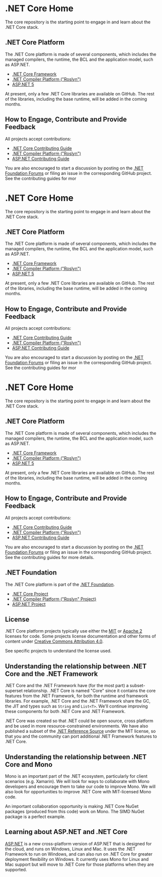 # .NET Core Home

The core repository is the starting point to engage in and learn about the
.NET Core stack.

## .NET Core Platform

The .NET Core platform is made of several components, which includes the
managed compilers, the runtime, the BCL and the application model, such as
ASP.NET.

* [.NET Core Framework](https://github.com/dotnet/corefx)
* [.NET Compiler Platform ("Roslyn")](https://roslyn.codeplex.com)
* [ASP.NET 5](https://github.com/aspnet/home)

At present, only a few .NET Core libraries are available on GitHub. The rest of
the libraries, including the base runtime, will be added in the coming months.

## How to Engage, Contribute and Provide Feedback

All projects accept contributions:

* [.NET Core Contributing Guide](https://github.com/dotnet/corefx/wiki/Contributing)
* [.NET Compiler Platform ("Roslyn")](https://roslyn.codeplex.com/wikipage?title=How%20to%20Contribute&referringTitle=Home)
* [ASP.NET Contributing Guide](https://github.com/aspnet/Home/blob/master/CONTRIBUTING.md)

You are also encouraged to start a discussion by posting on the
[.NET Foundation Forums](http://forums.dotnetfoundation.org/) or filing an
issue in the corresponding GitHub project. See the contributing guides for mor
# .NET Core Home

The core repository is the starting point to engage in and learn about the
.NET Core stack.

## .NET Core Platform

The .NET Core platform is made of several components, which includes the
managed compilers, the runtime, the BCL and the application model, such as
ASP.NET.

* [.NET Core Framework](https://github.com/dotnet/corefx)
* [.NET Compiler Platform ("Roslyn")](https://roslyn.codeplex.com)
* [ASP.NET 5](https://github.com/aspnet/home)

At present, only a few .NET Core libraries are available on GitHub. The rest of
the libraries, including the base runtime, will be added in the coming months.

## How to Engage, Contribute and Provide Feedback

All projects accept contributions:

* [.NET Core Contributing Guide](https://github.com/dotnet/corefx/wiki/Contributing)
* [.NET Compiler Platform ("Roslyn")](https://roslyn.codeplex.com/wikipage?title=How%20to%20Contribute&referringTitle=Home)
* [ASP.NET Contributing Guide](https://github.com/aspnet/Home/blob/master/CONTRIBUTING.md)

You are also encouraged to start a discussion by posting on the
[.NET Foundation Forums](http://forums.dotnetfoundation.org/) or filing an
issue in the corresponding GitHub project. See the contributing guides for mor
# .NET Core Home

The core repository is the starting point to engage in and learn about the
.NET Core stack.

## .NET Core Platform

The .NET Core platform is made of several components, which includes the
managed compilers, the runtime, the BCL and the application model, such as
ASP.NET.

* [.NET Core Framework](https://github.com/dotnet/corefx)
* [.NET Compiler Platform ("Roslyn")](https://roslyn.codeplex.com)
* [ASP.NET 5](https://github.com/aspnet/home)

At present, only a few .NET Core libraries are available on GitHub. The rest of
the libraries, including the base runtime, will be added in the coming months.

## How to Engage, Contribute and Provide Feedback

All projects accept contributions:

* [.NET Core Contributing Guide](https://github.com/dotnet/corefx/wiki/Contributing)
* [.NET Compiler Platform ("Roslyn")](https://roslyn.codeplex.com/wikipage?title=How%20to%20Contribute&referringTitle=Home)
* [ASP.NET Contributing Guide](https://github.com/aspnet/Home/blob/master/CONTRIBUTING.md)

You are also encouraged to start a discussion by posting on the
[.NET Foundation Forums](http://forums.dotnetfoundation.org/) or filing an
issue in the corresponding GitHub project. See the contributing guides for more
details.

## .NET Foundation

The .NET Core platform is part of the [.NET Foundation](http://www.dotnetfoundation.org/projects).

* [.NET Core Project](http://www.dotnetfoundation.org/netcore5)
* [.NET Compiler Platform ("Roslyn" Project)](http://www.dotnetfoundation.org/dotnet-compiler-platform)
* [ASP.NET Project](http://www.dotnetfoundation.org/aspnet-vnext)

## License

.NET Core platform projects typically use either the [MIT](LICENSE) or
[Apache 2](http://www.apache.org/licenses/LICENSE-2.0) licenses for code.
Some projects license documentation and other forms of content under
[Creative Commons Attribution 4.0](http://creativecommons.org/licenses/by/4.0/).

See specific projects to understand the license used.

## Understanding the relationship between .NET Core and the .NET Framework

.NET Core and the .NET Framework have (for the most part) a subset-superset
relationship. .NET Core is named "Core" since it contains the core features from
the .NET Framework, for both the runtime and framework libraries. For example,
.NET Core and the .NET Framework share the GC, the JIT and types such as
`String` and `List<T>`. We'll continue improving these components for both .NET
Core and .NET Framework.

.NET Core was created so that .NET could be open source, cross platform and be
used in more resource-constrained environments. We have also published a subset
of the [.NET Reference Source](https://github.com/Microsoft/referencesource)
under the MIT license, so that you and the community can port additional .NET
Framework features to .NET Core.

## Understanding the relationship between .NET Core and Mono

Mono is an important part of the .NET ecosystem, particularly for client
scenarios (e.g. Xamarin). We will look for ways to collaborate with Mono
developers and encourage them to take our code to improve Mono. We will also
look for opportunities to improve .NET Core with MIT-licensed Mono code.

An important collaboration opportunity is making .NET Core NuGet packages
(produced from this code) work on Mono. The SIMD NuGet package is a perfect
example.

## Learning about ASP.NET and .NET Core

[ASP.NET](https://github.com/aspnet/home) is a new cross-platform version of
ASP.NET that is designed for the cloud, and runs on Windows, Linux and Mac. It
uses the .NET Framework to run on Windows, and can also run on .NET Core for
greater deployment flexibility on Windows. It currently uses Mono for Linux and
Mac support but will move to .NET Core for those platforms when they are
supported.
